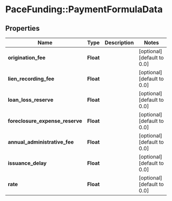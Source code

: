 # PaceFunding::PaymentFormulaData

## Properties
Name | Type | Description | Notes
------------ | ------------- | ------------- | -------------
**origination_fee** | **Float** |  | [optional] [default to 0.0]
**lien_recording_fee** | **Float** |  | [optional] [default to 0.0]
**loan_loss_reserve** | **Float** |  | [optional] [default to 0.0]
**foreclosure_expense_reserve** | **Float** |  | [optional] [default to 0.0]
**annual_administrative_fee** | **Float** |  | [optional] [default to 0.0]
**issuance_delay** | **Float** |  | [optional] [default to 0.0]
**rate** | **Float** |  | [optional] [default to 0.0]



